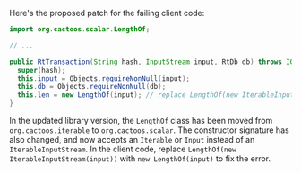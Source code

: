 Here's the proposed patch for the failing client code:

```java
import org.cactoos.scalar.LengthOf;

// ...

public RtTransaction(String hash, InputStream input, RtDb db) throws IOException {
  super(hash);
  this.input = Objects.requireNonNull(input);
  this.db = Objects.requireNonNull(db);
  this.len = new LengthOf(input); // replace LengthOf(new IterableInputStream(input)) with new LengthOf(input)
}
```

In the updated library version, the `LengthOf` class has been moved from `org.cactoos.iterable` to `org.cactoos.scalar`. The constructor signature has also changed, and now accepts an `Iterable` or `Input` instead of an `IterableInputStream`. In the client code, replace `LengthOf(new IterableInputStream(input))` with `new LengthOf(input)` to fix the error.